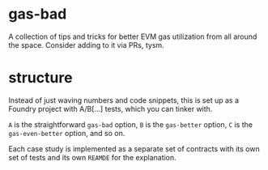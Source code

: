 # gas-bad
A collection of tips and tricks for better EVM gas utilization from all around the space. Consider adding to it via PRs, tysm.

# structure
Instead of just waving numbers and code snippets, this is set up as a Foundry project with A/B[...] tests, which you can tinker with.

`A` is the straightforward `gas-bad` option, `B` is the `gas-better` option, `C` is the `gas-even-better` option, and so on. 

Each case study is implemented as a separate set of contracts with its own set of tests and its own `REAMDE` for the explanation.
